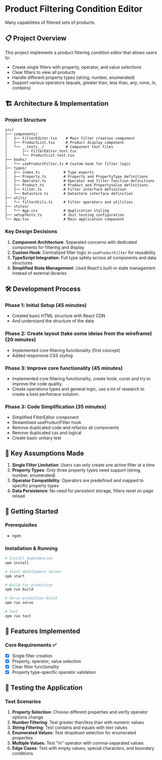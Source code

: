 # Product Filtering Condition Editor

Many capabilities of filtered sets of products.


## 📋 Project Overview

This project implements a product filtering condition editor that allows users to:
- Create single filters with property, operator, and value selections
- Clear filters to view all products
- Handle different property types (string, number, enumerated)
- Support various operators (equals, greater than, less than, any, none, in, contains)

## 🏗️ Architecture & Implementation

### Project Structure
```
src/
├── components/
│   ├── FilterEditor.tsx    # Main filter creation component
│   ├── ProductList.tsx     # Product display component
│   └── __tests__/          # Component test files
│       ├── FilterEditor.test.tsx
│       └── ProductList.test.tsx
├── hooks/
│   └── useProductFilter.ts # Custom hook for filter logic
├── types/
│   ├── index.ts           # Type exports
│   ├── Property.ts        # Property and PropertyType definitions
│   ├── Operator.ts        # Operator and filter function definitions
│   ├── Product.ts         # Product and PropertyValue definitions
│   ├── Filter.ts          # Filter interface definition
│   └── Datastore.ts       # Datastore interface definition
├── utils/
│   └── filterUtils.ts     # Filter operators and utilities
├── styles/
│   └── App.css            # Application styling
├── setupTests.ts          # Jest testing configuration
└── App.tsx                # Main application component
```

### Key Design Decisions

1. **Component Architecture**: Separated concerns with dedicated components for filtering and display
2. **Custom Hook**: Centralized filter logic in `useProductFilter` for reusability
3. **TypeScript Integration**: Full type safety across all components and data structures
4. **Simplified State Management**: Used React's built-in state management instead of external libraries

## 🛠️ Development Process

### Phase 1: Initial Setup (45 minutes)
- Created basic HTML structure with React CDN
- And understand the structure of the data

### Phase 2: Create layout (take some ideias from the wireframe) (20 minutes)
- Implemented core filtering functionality (first concept)
- Added responsive CSS styling

### Phase 3: Improve core functionality (45 minutes)
- Implemented core filtering functionality, create hook, const and try to improve the code quality. 
- Create operations types and general logic, use a lot of research to create a best perfomace solution.

### Phase 3: Code Simplification (35 minutes)
- Simplified FilterEditor component
- Streamlined useProductFilter hook
- Remove duplicated code and refactor all components
- Remove duplicated css and logical 
- Create basic unitary test 


## 🎯 Key Assumptions Made
1. **Single Filter Limitation**: Users can only create one active filter at a time
2. **Property Types**: Only three property types need support (string, number, enumerated)
3. **Operator Compatibility**: Operators are predefined and mapped to specific property types
4. **Data Persistence**: No need for persistent storage, filters reset on page reload

## 🚀 Getting Started

### Prerequisites
- npm 

### Installation & Running

```bash
# Install dependencies
npm install

# Start development server
npm start

# Build for production
npm run build

# Serve production build
npm run serve

# Test 
npm run test
```

## 🎨 Features Implemented

### Core Requirements ✅
- [x] Single filter creation
- [x] Property, operator, value selection
- [x] Clear filter functionality
- [x] Property type-specific operator validation

## 🧪 Testing the Application

### Test Scenarios
1. **Property Selection**: Choose different properties and verify operator options change
2. **Number Filtering**: Test greater than/less than with numeric values
3. **String Filtering**: Test contains and equals with text values
4. **Enumerated Values**: Test dropdown selection for enumerated properties
5. **Multiple Values**: Test "in" operator with comma-separated values
6. **Edge Cases**: Test with empty values, special characters, and boundary conditions
